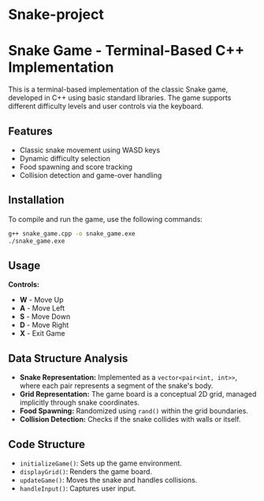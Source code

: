 # Snake-project

# Snake Game - Terminal-Based C++ Implementation

This is a terminal-based implementation of the classic Snake game, developed in C++ using basic standard libraries. The game supports different difficulty levels and user controls via the keyboard.

## Features
- Classic snake movement using WASD keys
- Dynamic difficulty selection
- Food spawning and score tracking
- Collision detection and game-over handling

## Installation
To compile and run the game, use the following commands:
```sh
g++ snake_game.cpp -o snake_game.exe
./snake_game.exe
```

## Usage
**Controls:**
- **W** - Move Up
- **A** - Move Left
- **S** - Move Down
- **D** - Move Right
- **X** - Exit Game

## Data Structure Analysis
- **Snake Representation:** Implemented as a `vector<pair<int, int>>`, where each pair represents a segment of the snake's body.
- **Grid Representation:** The game board is a conceptual 2D grid, managed implicitly through snake coordinates.
- **Food Spawning:** Randomized using `rand()` within the grid boundaries.
- **Collision Detection:** Checks if the snake collides with walls or itself.

## Code Structure
- `initializeGame()`: Sets up the game environment.
- `displayGrid()`: Renders the game board.
- `updateGame()`: Moves the snake and handles collisions.
- `handleInput()`: Captures user input.


